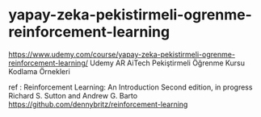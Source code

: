 # yapay-zeka-pekistirmeli-ogrenme-reinforcement-learning

https://www.udemy.com/course/yapay-zeka-pekistirmeli-ogrenme-reinforcement-learning/
Udemy AR AiTech Pekiştirmeli Öğrenme Kursu Kodlama Örnekleri



ref : Reinforcement Learning:
An Introduction
Second edition, in progress
Richard S. Sutton and Andrew G. Barto
https://github.com/dennybritz/reinforcement-learning



